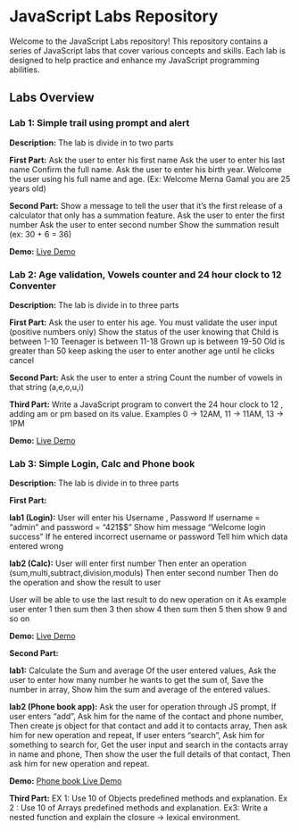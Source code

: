 # JavaScript Labs Repository

Welcome to the JavaScript Labs repository! This repository contains a series of JavaScript labs that cover various concepts and skills. Each lab is designed to help practice and enhance my JavaScript programming abilities.

## Labs Overview

<!-- Lab1 -->
### Lab 1: Simple trail using prompt and alert
<!-- ![Lab 1](./images/lab1.png) -->

**Description:**
The lab is divide in to two parts

**First Part:**
Ask the user to enter his first name
Ask the user to enter his last name
Confirm the full name.
Ask the user to enter his birth year.
Welcome the user using his full name and age.
(Ex: Welcome Merna Gamal you are 25 years old)

**Second Part:**
Show a message to tell the user that it’s the first release of a calculator that only has a summation feature.
Ask the user to enter the first number
Ask the user to enter second number
Show the summation result (ex: 30 + 6 = 36)

**Demo:**
[Live Demo](https://mernagamalshenouda.github.io/JavaScript-Labs/Lab1-JS/Index.html)

<!-- Lab2 -->
### Lab 2: Age validation, Vowels counter and 24 hour clock to 12 Conventer
<!-- ![Lab 1](./images/lab1.png) -->

**Description:**
The lab is divide in to three parts

**First Part:**
Ask the user to enter his age. You must validate the user input (positive numbers only)
 Show the status of the user knowing that
 Child is between 1-10
 Teenager is between 11-18
 Grown up is between 19-50
 Old is greater than 50
 keep asking the user to enter another age until he clicks cancel 

**Second Part:**
Ask the user to enter a string
 Count the number of vowels in that string (a,e,o,u,i) 

**Third Part:**
Write a JavaScript program to convert the 24 hour clock to 12 , adding am or pm based on its value.
 Examples 
0 -> 12AM,
 11 -> 11AM,
 13 -> 1PM 

**Demo:**
[Live Demo](https://mernagamalshenouda.github.io/JavaScript-Labs/Lab2-JS/index.html)

<!-- Lab3 -->
### Lab 3: Simple Login, Calc and Phone book
<!-- ![Lab 1](./images/lab1.png) -->

**Description:**
The lab is divide in to three parts

**First Part:**

**lab1 (Login):** User will enter his Username , Password 
If username = “admin” and password = “421$$” 
Show him message “Welcome login success”
If he entered incorrect username or password
Tell him which data entered wrong

**lab2 (Calc):** 
User will enter first number
Then enter an operation (sum,multi,subtract,division,moduls)
Then enter second number
Then do the operation and show the result to user

User will be able to use the last result to do new operation on it
As example user enter 1 then sum then 3 then show 4 then sum then 5 then show 
9 and so on

**Demo:**
[Live Demo](https://mernagamalshenouda.github.io/JavaScript-Labs/Lab3-JS/Part1/index.html)

**Second Part:**

**lab1:** Calculate the Sum and average Of the user entered values,
Ask the user to enter how many number he wants to get the sum of,
Save the number in array,
Show him the sum and average of the entered values.

**lab2 (Phone book app):** 
Ask the user for operation through JS prompt,
If user enters “add”,
Ask him for the name of the contact and phone number,
Then create js object for that contact and add it to contacts array,
Then ask him for new operation and repeat,
If user enters “search”,
Ask him for something to search for,
Get the user input and search in the contacts array in name and phone,
Then show the user the full details of that contact,
Then ask him for new operation and repeat.

**Demo:**
[Phone book Live Demo](https://mernagamalshenouda.github.io/JavaScript-Labs/Lab3-JS/Part2/index.html)

**Third Part:**
EX 1:
Use 10 of Objects predefined methods and explanation.
Ex 2 :
Use 10 of Arrays predefined methods and explanation.
Ex3:
Write a nested function and explain the closure -> lexical environment.

